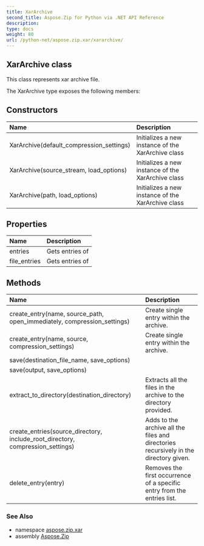 ```yaml
---
title: XarArchive
second_title: Aspose.Zip for Python via .NET API Reference
description: 
type: docs
weight: 80
url: /python-net/aspose.zip.xar/xararchive/
---
```


## XarArchive class

This class represents xar archive file.

The XarArchive type exposes the following members:
## Constructors
| Name | Description |
| :- | :- |
|XarArchive(default_compression_settings)|Initializes a new instance of the XarArchive class|
|XarArchive(source_stream, load_options)|Initializes a new instance of the XarArchive class|
|XarArchive(path, load_options)|Initializes a new instance of the XarArchive class|
## Properties
| Name | Description |
| :- | :- |
|entries|Gets entries of|
|file_entries|Gets entries of|
## Methods
| Name | Description |
| :- | :- |
|create_entry(name, source_path, open_immediately, compression_settings)|Create single entry within the archive.|
|create_entry(name, source, compression_settings)|Create single entry within the archive.|
|save(destination_file_name, save_options)|  |
|save(output, save_options)|  |
|extract_to_directory(destination_directory)|Extracts all the files in the archive to the directory provided.|
|create_entries(source_directory, include_root_directory, compression_settings)|Adds to the archive all the files and directories recursively in the directory given.|
|delete_entry(entry)|Removes the first occurrence of a specific entry from the entries list.|

### See Also

* namespace [aspose.zip.xar](/zip/python-net/aspose.zip.xar/)
* assembly [Aspose.Zip](/zip/python-net/)

